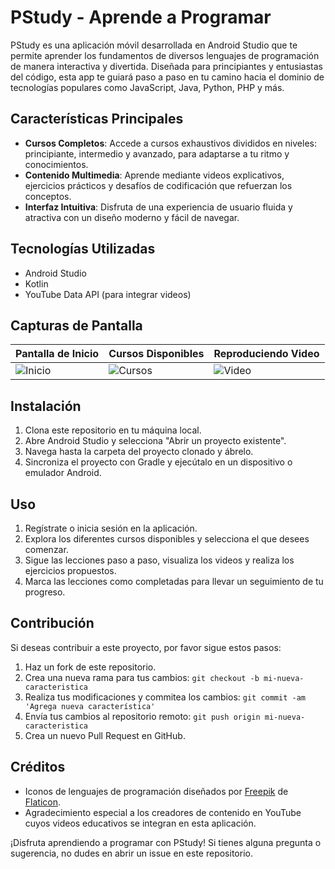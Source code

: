 # PStudy - Aprende a Programar

PStudy es una aplicación móvil desarrollada en Android Studio que te permite aprender los fundamentos de diversos lenguajes de programación de manera interactiva y divertida. Diseñada para principiantes y entusiastas del código, esta app te guiará paso a paso en tu camino hacia el dominio de tecnologías populares como JavaScript, Java, Python, PHP y más.

## Características Principales

- **Cursos Completos**: Accede a cursos exhaustivos divididos en niveles: principiante, intermedio y avanzado, para adaptarse a tu ritmo y conocimientos.
- **Contenido Multimedia**: Aprende mediante videos explicativos, ejercicios prácticos y desafíos de codificación que refuerzan los conceptos.
- **Interfaz Intuitiva**: Disfruta de una experiencia de usuario fluida y atractiva con un diseño moderno y fácil de navegar.

## Tecnologías Utilizadas

- Android Studio
- Kotlin
- YouTube Data API (para integrar videos)

## Capturas de Pantalla

| Pantalla de Inicio | Cursos Disponibles | Reproduciendo Video |
|-------------------|---------------------|----------------------|
| ![Inicio](screenshots/inicio.png) | ![Cursos](screenshots/cursos.png) | ![Video](screenshots/video.png) |

## Instalación

1. Clona este repositorio en tu máquina local.
2. Abre Android Studio y selecciona "Abrir un proyecto existente".
3. Navega hasta la carpeta del proyecto clonado y ábrelo.
5. Sincroniza el proyecto con Gradle y ejecútalo en un dispositivo o emulador Android.

## Uso

1. Regístrate o inicia sesión en la aplicación.
2. Explora los diferentes cursos disponibles y selecciona el que desees comenzar.
3. Sigue las lecciones paso a paso, visualiza los videos y realiza los ejercicios propuestos.
4. Marca las lecciones como completadas para llevar un seguimiento de tu progreso.

## Contribución

Si deseas contribuir a este proyecto, por favor sigue estos pasos:

1. Haz un fork de este repositorio.
2. Crea una nueva rama para tus cambios: `git checkout -b mi-nueva-caracteristica`
3. Realiza tus modificaciones y commitea los cambios: `git commit -am 'Agrega nueva característica'`
4. Envía tus cambios al repositorio remoto: `git push origin mi-nueva-caracteristica`
5. Crea un nuevo Pull Request en GitHub.

## Créditos

- Iconos de lenguajes de programación diseñados por [Freepik](https://www.flaticon.com/authors/freepik) de [Flaticon](https://www.flaticon.com/).
- Agradecimiento especial a los creadores de contenido en YouTube cuyos videos educativos se integran en esta aplicación.

¡Disfruta aprendiendo a programar con PStudy! Si tienes alguna pregunta o sugerencia, no dudes en abrir un issue en este repositorio.